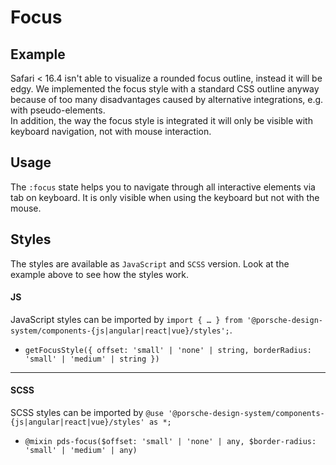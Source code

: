 # Focus

<TableOfContents></TableOfContents>

## Example

<Notification heading="Important note" heading-tag="h3" state="warning">
 Safari < 16.4 isn't able to visualize a rounded focus outline, instead it will be edgy. 
We implemented the focus style with a standard CSS outline anyway because of too many disadvantages caused by alternative integrations, e.g. with pseudo-elements. 
<br>
In addition, the way the focus style is integrated it will only be visible with keyboard navigation, not with mouse interaction.
</Notification>

<Playground :frameworkMarkup="codeExample" :externalStackBlitzDependencies="['styled-components']">
  <ExampleStylesFocus />
</Playground>

## Usage

The `:focus` state helps you to navigate through all interactive elements via tab on keyboard. It is only visible when
using the keyboard but not with the mouse.

## Styles

The styles are available as `JavaScript` and `SCSS` version. Look at the example above to see how the styles work.

#### JS

JavaScript styles can be imported by
`import { … } from '@porsche-design-system/components-{js|angular|react|vue}/styles';`.

- `getFocusStyle({ offset: 'small' | 'none' | string, borderRadius: 'small' | 'medium' | string })`

---

#### SCSS

SCSS styles can be imported by `@use '@porsche-design-system/components-{js|angular|react|vue}/styles' as *;`

- `@mixin pds-focus($offset: 'small' | 'none' | any, $border-radius: 'small' | 'medium' | any)`

<script lang="ts">
import Vue from 'vue';
import Component from 'vue-class-component';
import { getStylesFocusCodeSamples } from '@porsche-design-system/shared';
import { adjustSelectedFramework } from '@/utils';
import ExampleStylesFocus from '@/pages/patterns/styles/example-focus.vue';

@Component({
  components: {
    ExampleStylesFocus
  },
})
export default class Code extends Vue {
  codeExample = getStylesFocusCodeSamples();

  public mounted(): void {
    adjustSelectedFramework(this.codeExample);
  }
}
</script>

